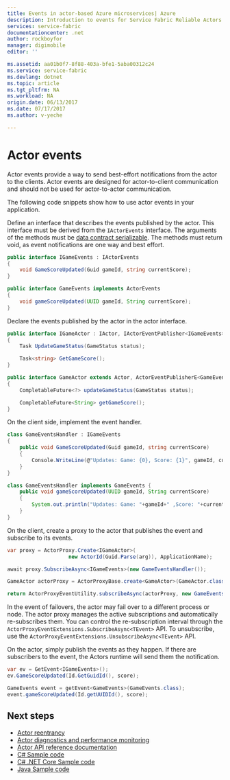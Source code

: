 ```yaml
---
title: Events in actor-based Azure microservices| Azure
description: Introduction to events for Service Fabric Reliable Actors.
services: service-fabric
documentationcenter: .net
author: rockboyfor
manager: digimobile
editor: ''

ms.assetid: aa01b0f7-8f88-403a-bfe1-5aba00312c24
ms.service: service-fabric
ms.devlang: dotnet
ms.topic: article
ms.tgt_pltfrm: NA
ms.workload: NA
origin.date: 06/13/2017
ms.date: 07/17/2017
ms.author: v-yeche

---
```

# Actor events
Actor events provide a way to send best-effort notifications from the actor to the clients. Actor events are designed for actor-to-client communication and should not be used for actor-to-actor communication.

The following code snippets show how to use actor events in your application.

Define an interface that describes the events published by the actor. This interface must be derived from the `IActorEvents` interface. The arguments of the methods must be [data contract serializable](service-fabric-reliable-actors-notes-on-actor-type-serialization.md). The methods must return void, as event notifications are one way and best effort.

```csharp
public interface IGameEvents : IActorEvents
{
    void GameScoreUpdated(Guid gameId, string currentScore);
}
```

```Java
public interface GameEvents implements ActorEvents
{
    void gameScoreUpdated(UUID gameId, String currentScore);
}
```

Declare the events published by the actor in the actor interface.

```csharp
public interface IGameActor : IActor, IActorEventPublisher<IGameEvents>
{
    Task UpdateGameStatus(GameStatus status);

    Task<string> GetGameScore();
}
```

```Java
public interface GameActor extends Actor, ActorEventPublisherE<GameEvents>
{
    CompletableFuture<?> updateGameStatus(GameStatus status);

    CompletableFuture<String> getGameScore();
}
```

On the client side, implement the event handler.

```csharp
class GameEventsHandler : IGameEvents
{
    public void GameScoreUpdated(Guid gameId, string currentScore)
    {
        Console.WriteLine(@"Updates: Game: {0}, Score: {1}", gameId, currentScore);
    }
}
```

```Java
class GameEventsHandler implements GameEvents {
    public void gameScoreUpdated(UUID gameId, String currentScore)
    {
        System.out.println("Updates: Game: "+gameId+" ,Score: "+currentScore);
    }
}
```

On the client, create a proxy to the actor that publishes the event and subscribe to its events.

```csharp
var proxy = ActorProxy.Create<IGameActor>(
                    new ActorId(Guid.Parse(arg)), ApplicationName);

await proxy.SubscribeAsync<IGameEvents>(new GameEventsHandler());
```

```Java
GameActor actorProxy = ActorProxyBase.create<GameActor>(GameActor.class, new ActorId(UUID.fromString(args)));

return ActorProxyEventUtility.subscribeAsync(actorProxy, new GameEventsHandler());
```

In the event of failovers, the actor may fail over to a different process or node. The actor proxy manages the active subscriptions and automatically re-subscribes them. You can control the re-subscription interval through the `ActorProxyEventExtensions.SubscribeAsync<TEvent>` API. To unsubscribe, use the `ActorProxyEventExtensions.UnsubscribeAsync<TEvent>` API.

On the actor, simply publish the events as they happen. If there are subscribers to the event, the Actors runtime will send them the notification.

```csharp
var ev = GetEvent<IGameEvents>();
ev.GameScoreUpdated(Id.GetGuidId(), score);
```

```Java
GameEvents event = getEvent<GameEvents>(GameEvents.class);
event.gameScoreUpdated(Id.getUUIDId(), score);
```

## Next steps
* [Actor reentrancy](service-fabric-reliable-actors-reentrancy.md)
* [Actor diagnostics and performance monitoring](service-fabric-reliable-actors-diagnostics.md)
* [Actor API reference documentation](https://msdn.microsoft.com/library/azure/dn971626.aspx)
* [C# Sample code](https://github.com/Azure-Samples/service-fabric-dotnet-getting-started)
* [C# .NET Core Sample code](https://github.com/Azure-Samples/service-fabric-dotnet-core-getting-started)
* [Java Sample code](http://github.com/Azure-Samples/service-fabric-java-getting-started)
